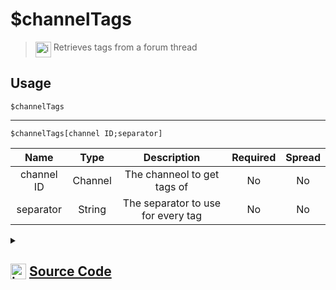 # $channelTags
> <img align="top" src="https://upload.wikimedia.org/wikipedia/commons/thumb/e/e4/Infobox_info_icon.svg/160px-Infobox_info_icon.svg.png?20150409153300" alt="image" width="25" height="auto"> Retrieves tags from a forum thread
## Usage
```
$channelTags
```
---
```
$channelTags[channel ID;separator]
```
| Name | Type | Description | Required | Spread
| :---: | :---: | :---: | :---: | :---: |
channel ID | Channel | The channeol to get tags of | No | No
separator | String | The separator to use for every tag | No | No
<details>
<summary>
    
## <img align="top" src="https://cdn4.iconfinder.com/data/icons/iconsimple-logotypes/512/github-512.png" alt="image" width="25" height="auto">  [Source Code](https://github.com/tryforge/ForgeScript-V2/blob/main/src/native/channelTags.ts)
    
</summary>
    
```ts
import { BaseChannel, ThreadChannel } from "discord.js"
import { ArgType, NativeFunction, Return } from "../structures"

export default new NativeFunction({
    name: "$channelTags",
    version: "1.0.3",
    description: "Retrieves tags from a forum thread",
    unwrap: true,
    args: [
        {
            name: "channel ID",
            description: "The channeol to get tags of",
            rest: false,
            type: ArgType.Channel,
            check: (i: BaseChannel) => i.isThread(),
        },
        {
            name: "separator",
            description: "The separator to use for every tag",
            rest: false,
            type: ArgType.String,
        },
    ],
    brackets: false,
    execute(ctx, [ch, sep]) {
        const channel = (ch ?? ctx.channel) as ThreadChannel | undefined
        return this.success(channel?.appliedTags.join(sep || ", "))
    },
})

```
    
</details>
